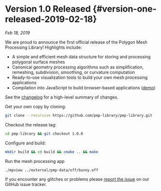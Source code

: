 # Version 1.0 Released {#version-one-released-2019-02-18}

_Feb 18, 2019_

We are proud to announce the first official release of the Polygon Mesh
Processing Library! Highlights include:

- A simple and efficient mesh data structure for storing and processing
  polygonal surface meshes
- Canonical geometry processing algorithms such as simplification, remeshing,
  subdivision, smoothing, or curvature computation
- Ready-to-use visualization tools to build your own mesh processing
  applications
- Compilation into JavaScript to build browser-based applications
  ([demo](https://www.pmp-library.org/mpview.html))

See the
[changelog](https://github.com/pmp-library/pmp-library/blob/master/CHANGELOG.md)
for a high-level summary of changes.

Get your own copy by cloning:

```sh
git clone --recursive https://github.com/pmp-library/pmp-library.git
```

Checkout the release tag:

```sh
cd pmp-library && git checkout 1.0.0
```

Configure and build:

```sh
mkdir build && cd build && cmake .. && make
```

Run the mesh processing app

```sh
./mpview ../external/pmp-data/off/bunny.off
```

If you encounter any glitches or problems
please [report the issue](https://github.com/pmp-library/pmp-library/issues) on
our GitHub issue tracker.
